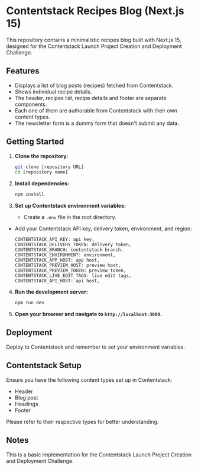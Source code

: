 # Contentstack Recipes Blog (Next.js 15)

This repository contains a minimalistic recipes blog built with Next.js 15, designed for the Contentstack Launch Project Creation and Deployment Challenge.

## Features

* Displays a list of blog posts (recipes) fetched from Contentstack.
* Shows individual recipe details.
* The header, recipes list, recipe details and footer are separate components.
* Each one of them are authorable from Contentstack with their own content types.
* The newsletter form is a dummy form that doesn't submit any data.

## Getting Started

1.  **Clone the repository:**

    ```bash
    git clone [repository URL]
    cd [repository name]
    ```

2.  **Install dependencies:**

    ```bash
    npm install
    ```

3.  **Set up Contentstack environment variables:**

    * Create a `.env` file in the root directory.
   * Add your Contentstack API key, delivery token, environment, and region:

       ```
       CONTENTSTACK_API_KEY: api key,
       CONTENTSTACK_DELIVERY_TOKEN: delivery token,
       CONTENTSTACK_BRANCH: contentstack branch,
       CONTENTSTACK_ENVIRONMENT: environment,
       CONTENTSTACK_APP_HOST: app host,
       CONTENTSTACK_PREVIEW_HOST: preview host,
       CONTENTSTACK_PREVIEW_TOKEN: preview token,
       CONTENTSTACK_LIVE_EDIT_TAGS: live edit tags,
       CONTENTSTACK_API_HOST: api host,
       ```

4.  **Run the development server:**

    ```bash
    npm run dev
    ```

5.  **Open your browser and navigate to `http://localhost:3000`.**

## Deployment

Deploy to Contentstack and remember to set your environment variables.

## Contentstack Setup

Ensure you have the following content types set up in Contentstack:
* Header
* Blog post
* Headings
* Footer

Please refer to their respective types for better understanding.

## Notes

This is a basic implementation for the Contentstack Launch Project Creation and Deployment Challenge.